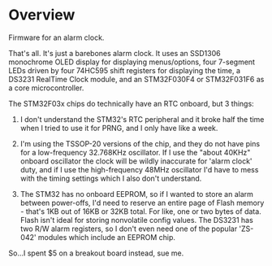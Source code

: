 # Overview

Firmware for an alarm clock.

That's all. It's just a barebones alarm clock. It uses an SSD1306 monochrome OLED display for displaying menus/options, four 7-segment LEDs driven by four 74HC595 shift registers for displaying the time, a DS3231 RealTime Clock module, and an STM32F030F4 or STM32F031F6 as a core microcontroller.

The STM32F03x chips do technically have an RTC onboard, but 3 things:

1. I don't understand the STM32's RTC peripheral and it broke half the time when I tried to use it for PRNG, and I only have like a week.

2. I'm using the TSSOP-20 versions of the chip, and they do not have pins for a low-frequency 32.768KHz oscillator. If I use the "about 40KHz" onboard oscillator the clock will be wildly inaccurate for 'alarm clock' duty, and if I use the high-frequency 48MHz oscillator I'd have to mess with the timing settings which I also don't understand.

3. The STM32 has no onboard EEPROM, so if I wanted to store an alarm between power-offs, I'd need to reserve an entire page of Flash memory - that's 1KB out of 16KB or 32KB total. For like, one or two bytes of data. Flash isn't ideal for storing nonvolatile config values. The DS3231 has two R/W alarm registers, so I don't even need one of the popular 'ZS-042' modules which include an EEPROM chip.

So...I spent $5 on a breakout board instead, sue me.
